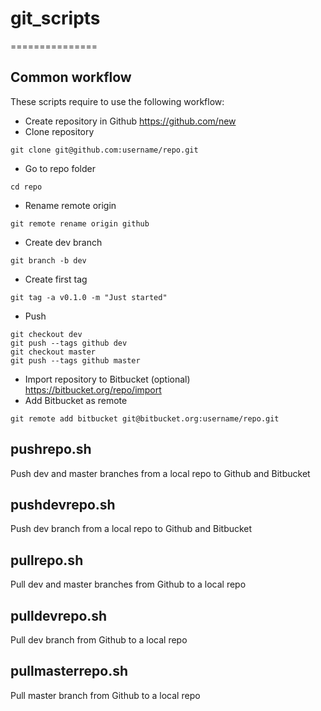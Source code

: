 # git_scripts
===============

Common workflow
---------------

These scripts require to use the following workflow:

* Create repository in Github https://github.com/new
* Clone repository 
```
git clone git@github.com:username/repo.git
```
* Go to repo folder
```
cd repo
```

* Rename remote origin
```
git remote rename origin github
```
* Create dev branch
```
git branch -b dev
```
* Create first tag
```
git tag -a v0.1.0 -m "Just started"
```
* Push 
```
git checkout dev
git push --tags github dev
git checkout master 
git push --tags github master 
```
* Import repository to Bitbucket (optional) https://bitbucket.org/repo/import
* Add Bitbucket as remote
```
git remote add bitbucket git@bitbucket.org:username/repo.git
```

pushrepo.sh
-----------

Push dev and master branches from a local repo to Github and Bitbucket

pushdevrepo.sh
--------------

Push dev branch from a local repo to Github and Bitbucket

pullrepo.sh
-----------

Pull dev and master branches from Github to a local repo

pulldevrepo.sh
--------------

Pull dev branch from Github to a local repo


pullmasterrepo.sh
-----------------

Pull master branch from Github to a local repo